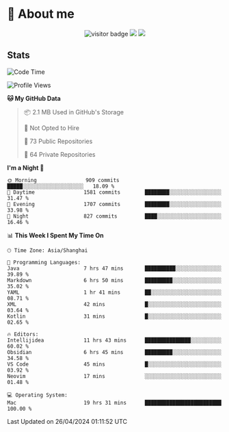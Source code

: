 <!-- ![](https://youpai.roccoshi.top/img/20200804214216.png) -->

# 🧐 About me
 
<p align="center">
<img src="https://visitor-badge.laobi.icu/badge?page_id=Lincest.Lincest&title=hits" alt="visitor badge"/>
<a href="mailto:imroccoshi@gmail.com"><img src="https://img.shields.io/badge/gmail-imroccoshi%40gmail.com-red"></a>
<a href="https://blog.roccoshi.top"><img src="https://img.shields.io/badge/blog-roccoshi-green"></a>
</p>

## Stats

<!--START_SECTION:waka-->
![Code Time](http://img.shields.io/badge/Code%20Time-1%2C088%20hrs%2056%20mins-blue)

![Profile Views](http://img.shields.io/badge/Profile%20Views-2-blue)

**🐱 My GitHub Data** 

> 📦 2.1 MB Used in GitHub's Storage 
 > 
> 🚫 Not Opted to Hire
 > 
> 📜 73 Public Repositories 
 > 
> 🔑 64 Private Repositories 
 > 
**I'm a Night 🦉** 

```text
🌞 Morning                909 commits         █████░░░░░░░░░░░░░░░░░░░░   18.09 % 
🌆 Daytime                1581 commits        ████████░░░░░░░░░░░░░░░░░   31.47 % 
🌃 Evening                1707 commits        ████████░░░░░░░░░░░░░░░░░   33.98 % 
🌙 Night                  827 commits         ████░░░░░░░░░░░░░░░░░░░░░   16.46 % 
```


📊 **This Week I Spent My Time On** 

```text
🕑︎ Time Zone: Asia/Shanghai

💬 Programming Languages: 
Java                     7 hrs 47 mins       ██████████░░░░░░░░░░░░░░░   39.89 % 
Markdown                 6 hrs 50 mins       █████████░░░░░░░░░░░░░░░░   35.02 % 
YAML                     1 hr 41 mins        ██░░░░░░░░░░░░░░░░░░░░░░░   08.71 % 
XML                      42 mins             █░░░░░░░░░░░░░░░░░░░░░░░░   03.64 % 
Kotlin                   31 mins             █░░░░░░░░░░░░░░░░░░░░░░░░   02.65 % 

🔥 Editors: 
Intellijidea             11 hrs 43 mins      ███████████████░░░░░░░░░░   60.02 % 
Obsidian                 6 hrs 45 mins       █████████░░░░░░░░░░░░░░░░   34.58 % 
VS Code                  45 mins             █░░░░░░░░░░░░░░░░░░░░░░░░   03.92 % 
Neovim                   17 mins             ░░░░░░░░░░░░░░░░░░░░░░░░░   01.48 % 

💻 Operating System: 
Mac                      19 hrs 31 mins      █████████████████████████   100.00 % 
```


 Last Updated on 26/04/2024 01:11:52 UTC
<!--END_SECTION:waka-->


